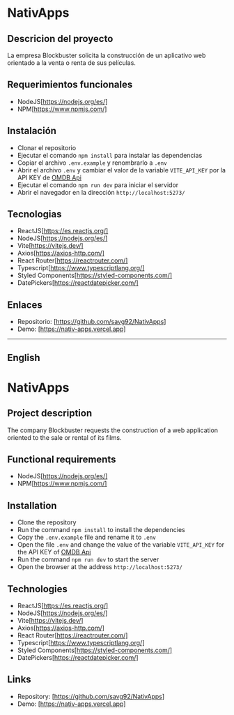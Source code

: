 # NativApps

## Descricion del proyecto
La empresa Blockbuster solicita la construcción de un aplicativo web orientado a la venta o renta de sus películas.

## Requerimientos funcionales
- NodeJS[https://nodejs.org/es/]
- NPM[https://www.npmjs.com/]

## Instalación
- Clonar el repositorio
- Ejecutar el comando `npm install` para instalar las dependencias
- Copiar el archivo `.env.example` y renombrarlo a `.env`
- Abrir el archivo `.env` y cambiar el valor de la variable `VITE_API_KEY` por la API KEY de [OMDB Api](https://www.omdbapi.com/apikey.aspx)
- Ejecutar el comando `npm run dev` para iniciar el servidor
- Abrir el navegador en la dirección `http://localhost:5273/`

## Tecnologias
- ReactJS[https://es.reactjs.org/]
- NodeJS[https://nodejs.org/es/]
- Vite[https://vitejs.dev/]
- Axios[https://axios-http.com/]
- React Router[https://reactrouter.com/]
- Typescript[https://www.typescriptlang.org/]
- Styled Components[https://styled-components.com/]
- DatePickers[https://reactdatepicker.com/]

## Enlaces
- Repositorio: [https://github.com/savg92/NativApps]
- Demo: [https://nativ-apps.vercel.app]

----------------


## English
# NativApps

## Project description
The company Blockbuster requests the construction of a web application oriented to the sale or rental of its films.

## Functional requirements
- NodeJS[https://nodejs.org/es/]
- NPM[https://www.npmjs.com/]

## Installation
- Clone the repository
- Run the command `npm install` to install the dependencies
- Copy the `.env.example` file and rename it to `.env`
- Open the file `.env` and change the value of the variable `VITE_API_KEY` for the API KEY of [OMDB Api](https://www.omdbapi.com/apikey.aspx)
- Run the command `npm run dev` to start the server
- Open the browser at the address `http://localhost:5273/`

## Technologies
- ReactJS[https://es.reactjs.org/]
- NodeJS[https://nodejs.org/es/]
- Vite[https://vitejs.dev/]
- Axios[https://axios-http.com/]
- React Router[https://reactrouter.com/]
- Typescript[https://www.typescriptlang.org/]
- Styled Components[https://styled-components.com/]
- DatePickers[https://reactdatepicker.com/]

## Links
- Repository: [https://github.com/savg92/NativApps]
- Demo: [https://nativ-apps.vercel.app]